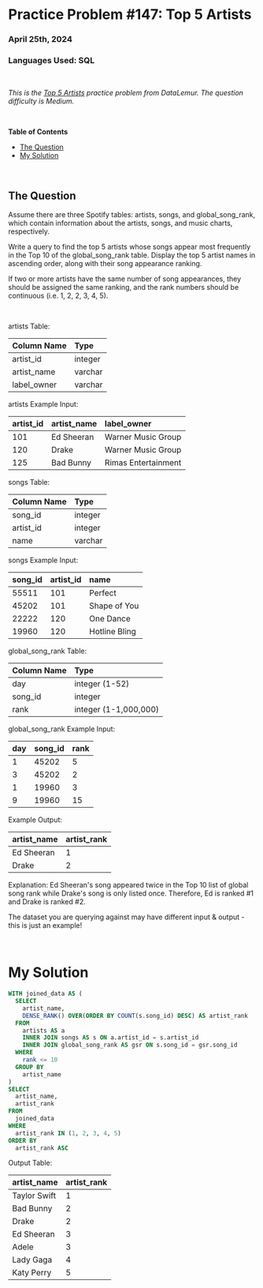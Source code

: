 # **Practice Problem #147: Top 5 Artists**
### April 25th, 2024
### Languages Used: SQL

<br>

*This is the [Top 5 Artists](https://datalemur.com/questions/top-fans-rank) practice problem from DataLemur. The question difficulty is Medium.*

<br>

**Table of Contents**

-   [The Question](#the-question)
-   [My Solution](#my-solution)
  
<br>

## The Question

Assume there are three Spotify tables: artists, songs, and global_song_rank, which contain information about the artists, songs, and music charts, respectively.

Write a query to find the top 5 artists whose songs appear most frequently in the Top 10 of the global_song_rank table. Display the top 5 artist names in ascending order, along with their song appearance ranking.

If two or more artists have the same number of song appearances, they should be assigned the same ranking, and the rank numbers should be continuous (i.e. 1, 2, 2, 3, 4, 5).

<br>

artists Table:

| Column Name     | Type     |
| :-------------- | :------- |
| artist_id       | integer  |
| artist_name     | varchar  |
| label_owner     | varchar  |

artists Example Input:

| artist_id     | artist_name     | label_owner         |
| :------------ | :-------------- | :------------------ |
| 101           | Ed Sheeran      | Warner Music Group  |
| 120           | Drake           | Warner Music Group  |
| 125           | Bad Bunny       | Rimas Entertainment |

songs Table:

| Column Name     | Type     |
| :-------------- | :------- |
| song_id         | integer  |
| artist_id       | integer  |
| name            | varchar  |

songs Example Input:

| song_id     | artist_id     | name          |
| :---------- | :------------ | :------------ |
| 55511       | 101           | Perfect       |
| 45202       | 101           | Shape of You  |
| 22222       | 120           | One Dance     |
| 19960       | 120           | Hotline Bling |

global_song_rank Table:

| Column Name     | Type                  |
| :-------------- | :-------------------- |
| day             | integer (1-52)        |
| song_id         | integer               |
| rank            | integer (1-1,000,000) |

global_song_rank Example Input:

| day     | song_id     | rank     |
| :------ | :---------- | :------- |
| 1       | 45202       | 5        |
| 3       | 45202       | 2        |
| 1       | 19960       | 3        |
| 9       | 19960       | 15       |

Example Output:

| artist_name     | artist_rank     |
| :-------------- | :-------------- |
| Ed Sheeran      | 1               |
| Drake           | 2               |

Explanation:
Ed Sheeran's song appeared twice in the Top 10 list of global song rank while Drake's song is only listed once. Therefore, Ed is ranked #1 and Drake is ranked #2.

The dataset you are querying against may have different input & output - this is just an example!


<br>

# My Solution

``` SQL
WITH joined_data AS (
  SELECT 
    artist_name,
    DENSE_RANK() OVER(ORDER BY COUNT(s.song_id) DESC) AS artist_rank
  FROM 
    artists AS a
    INNER JOIN songs AS s ON a.artist_id = s.artist_id
    INNER JOIN global_song_rank AS gsr ON s.song_id = gsr.song_id
  WHERE
    rank <= 10
  GROUP BY
    artist_name
)
SELECT
  artist_name,
  artist_rank
FROM
  joined_data
WHERE
  artist_rank IN (1, 2, 3, 4, 5)
ORDER BY
  artist_rank ASC
```

Output Table:

| artist_name  | artist_rank |
| :----------- | :---------- |
| Taylor Swift | 1           |
| Bad Bunny    | 2           |
| Drake        | 2           |
| Ed Sheeran   | 3           |
| Adele        | 3           |
| Lady Gaga    | 4           |
| Katy Perry   | 5           |